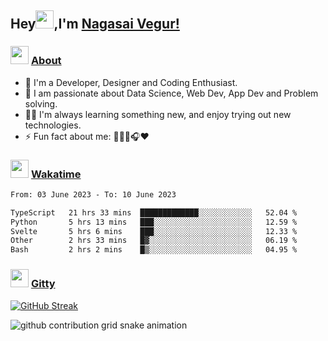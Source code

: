 ## Hey<img src="https://github.com/TheDudeThatCode/TheDudeThatCode/blob/master/Assets/Hi.gif" height="29px">,I'm [Nagasai Vegur!](https://nsvegur.me/)

### <img src="https://c.tenor.com/ftqs42Yna-oAAAAi/mochi-mochi-hello-white-mochi-mochi.gif" height="29px"> [About](https://nsvegur.me/)

- 🔭 I'm a Developer, Designer and Coding Enthusiast.
- 🎲 I am passionate about Data Science, Web Dev, App Dev and Problem solving. 
- 👨‍💻 I'm always learning something new, and enjoy trying out new technologies.
- ⚡ Fun fact about me: 👨🏻‍💻🎧♥️

### <img src="https://c.tenor.com/P5DB2iGAecsAAAAi/peach-cat.gif" height="29px"> [Wakatime](https://wakatime.com/@NSVegur)

<!--START_SECTION:waka-->

```txt
From: 03 June 2023 - To: 10 June 2023

TypeScript   21 hrs 33 mins  █████████████░░░░░░░░░░░░   52.04 %
Python       5 hrs 13 mins   ███░░░░░░░░░░░░░░░░░░░░░░   12.59 %
Svelte       5 hrs 6 mins    ███░░░░░░░░░░░░░░░░░░░░░░   12.33 %
Other        2 hrs 33 mins   █▓░░░░░░░░░░░░░░░░░░░░░░░   06.19 %
Bash         2 hrs 2 mins    █▒░░░░░░░░░░░░░░░░░░░░░░░   04.95 %
```

<!--END_SECTION:waka-->

### <img src="https://c.tenor.com/C4t3cTtNBagAAAAi/quero.gif" height="29px"> [Gitty](https://github.com/NSVEGUR?tab=repositories)

[![GitHub Streak](https://github-readme-streak-stats.herokuapp.com?user=NSVEGUR&theme=dark&hide_border=true&date_format=M%20j%5B%2C%20Y%5D&ring=57A6FF&fire=57A6FF&currStreakLabel=57A6FF&background=0F1017)]('https://github.com/NSVEGUR')

![github contribution grid snake animation](https://raw.githubusercontent.com/NSVEGUR/NSVEGUR/output/github-contribution-grid-snake.svg)
